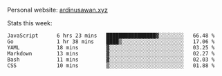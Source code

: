 Personal website: [ardinusawan.xyz](https://ardinusawan.xyz)

Stats this week:
<!--START_SECTION:waka-->

```text
JavaScript      6 hrs 23 mins   ████████████████▓░░░░░░░░   66.48 %
Go              1 hr 38 mins    ████▒░░░░░░░░░░░░░░░░░░░░   17.06 %
YAML            18 mins         ▓░░░░░░░░░░░░░░░░░░░░░░░░   03.25 %
Markdown        13 mins         ▓░░░░░░░░░░░░░░░░░░░░░░░░   02.27 %
Bash            11 mins         ▓░░░░░░░░░░░░░░░░░░░░░░░░   02.03 %
CSS             10 mins         ▒░░░░░░░░░░░░░░░░░░░░░░░░   01.88 %
```

<!--END_SECTION:waka-->
